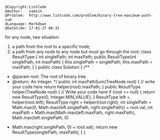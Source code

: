 ```
@Copyright:LintCode
@Author:   vadxin
@Problem:  http://www.lintcode.com/problem/binary-tree-maximum-path-sum
@Language: Markdown
@Datetime: 17-01-27 08:31
```

for any node, two situation:
1. a path from the root to a specific node;
2. a path from any node to any node but must go through the root;
class ResultType {
int singlePath;
int maxPath;
public ResultType(int singlePath, int maxPath) {
this.singlePath = singlePath;
this.maxPath = maxPath;
}
}
public class Solution {
/**
* @param root: The root of binary tree.
* @return: An integer.
*/
public int maxPathSum(TreeNode root) {
// write your code here
return helper(root).maxPath;
}
public ResultType helper(TreeNode root) {
// Write your code here
if (root == null) {
return new ResultType(0, Integer.MIN_VALUE);
}
ResultType left = helper(root.left);
ResultType right = helper(root.right);
int singlePath = Math.max(0, Math.max(left.singlePath, right.singlePath)) + root.val;
int maxPath = Math.max(Math.max(left.maxPath, right.maxPath), Math.max(left.singlePath, 0)
+ Math.max(right.singlePath, 0) + root.val);
return new ResultType(singlePath, maxPath);
}
}
